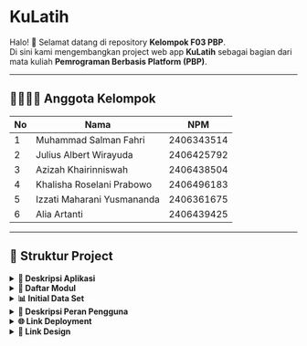 #  KuLatih

Halo! 👋 Selamat datang di repository **Kelompok F03 PBP**.  
Di sini kami mengembangkan project web app **KuLatih** sebagai bagian dari mata kuliah **Pemrograman Berbasis Platform (PBP)**.

---

## 👨‍👩‍👧‍👦 Anggota Kelompok
| No | Nama                          | NPM        |
|----|-------------------------------|------------|
| 1  | Muhammad Salman Fahri          | 2406343514 |
| 2  | Julius Albert Wirayuda         | 2406425792 |
| 3  | Azizah Khairinniswah           | 2406438504 |
| 4  | Khalisha Roselani Prabowo      | 2406496183 |
| 5  | Izzati Maharani Yusmananda     | 2406361675 |
| 6  | Alia Artanti                   | 2406439425 |

---

## 📂 Struktur Project

<details align="justify">
    <summary><b>📖 Deskripsi Aplikasi</b></summary>

## 🏆 KuLatih 🏆
KuLatih adalah sebuah platform berbasis website yang kami kembangkan dengan tujuan utama memberikan ruang eksposur bagi para pelatih di bidang olahraga. Selama ini, banyak pelatih yang memiliki kemampuan dan pengalaman luar biasa, tetapi kesulitan menjangkau calon murid atau komunitas yang membutuhkan jasa mereka. Melalui KuLatih, kami menghadirkan sebuah ekosistem yang tidak hanya menampilkan profil para pelatih secara profesional, tetapi juga memungkinkan mereka untuk lebih mudah ditemukan, dihubungi, dan di-booking oleh pengguna yang sedang mencari pelatih sesuai cabang olahraganya.

Visi kami adalah menjadikan KuLatih sebagai jembatan yang mempertemukan pelatih dengan individu maupun kelompok yang membutuhkan bimbingan, sekaligus menciptakan sebuah komunitas aktif yang saling mendukung dalam proses belajar dan mengajar. Website ini ditujukan bagi dua kelompok utama: para pelatih yang ingin menawarkan jasanya secara lebih luas, serta masyarakat umum yang membutuhkan akses mudah dan terpercaya untuk menemukan pelatih di cabang olahraga spesifik. Dengan adanya fitur booking langsung, integrasi kontak, serta forum komunitas, kami ingin memberikan pengalaman yang lebih dari sekadar marketplace, tetapi juga wadah kolaborasi dan pertukaran ilmu.

Masalah yang kami coba selesaikan adalah keterbatasan platform khusus bagi para pelatih. Saat ini, sebagian besar pelatih hanya mengandalkan promosi dari mulut ke mulut atau media sosial yang sifatnya tersebar dan kurang terorganisir, sehingga peluang mereka untuk mendapatkan murid baru sangat terbatas. Di sisi lain, banyak calon murid kesulitan menemukan pelatih yang tepat karena tidak adanya basis data yang terstruktur. KuLatih hadir untuk mengisi kekosongan ini: kami memberikan solusi berupa platform terpusat yang menyatukan pelatih dan murid dalam satu tempat, memperkuat jaringan komunitas, serta meningkatkan visibilitas para pelatih sehingga mereka dapat berkembang dan mendapatkan apresiasi yang layak atas keahliannya.

</details>

<details align="justify">
    <summary><b>📑 Daftar Modul</b></summary>

1.👤 User Profile
Modul User Profile berfungsi sebagai pusat identitas seluruh pengguna di dalam platform KuLatih, mencakup Coach dan Member. Melalui modul ini, pengguna dapat melihat dan mengelola data pribadi seperti nama, foto profil, informasi kontak, serta riwayat aktivitas dan sesi latihan. Modul ini juga menjadi akses utama untuk mengatur preferensi akun, notifikasi, dan privasi pengguna.

    Fitur utama:
    - Melihat dan mengedit profil pribadi (untuk Member & Coach)
    - Mengganti foto profil
    - Mengelola pengaturan akun & notifikasi
    - Meninjau riwayat booking dan aktivitas latihan
    - Menampilkan perbedaan tampilan dan fitur sesuai peran (Coach atau Member)

2.🏆 Tournament
Modul Tournament menyediakan wadah bagi komunitas olahraga di KuLatih untuk membuat, mengelola, dan berpartisipasi dalam turnamen. Melalui modul ini, pengguna dapat melihat daftar turnamen yang sedang berlangsung maupun yang akan datang, mendaftar sebagai peserta, serta memantau hasil pertandingan. Pelatih juga dapat membuat turnamen untuk cabang olahraga tertentu dan mengatur detail seperti jadwal, peserta, serta sistem pertandingan.

    Fitur utama:
    - Melihat daftar turnamen (All Tournaments & My Tournaments)
    - Membuat dan mengelola turnamen (khusus Coach)
    - Mendaftar dan mengikuti turnamen (untuk Member)
    - Menampilkan detail turnamen seperti jadwal, peserta, dan hasil pertandingan
    - Filter turnamen berdasarkan kategori, cabang olahraga, atau status (ongoing/upcoming)

3. 🗓️ Booking & Jadwal
Modul Booking & Jadwal menjadi inti dari proses interaksi antara pengguna dan pelatih.
Sistem ini memungkinkan pengguna melakukan pemesanan sesi latihan dengan mudah berdasarkan jadwal yang tersedia, serta membantu pelatih dalam mengelola agenda latihannya.
Tujuannya adalah menciptakan proses pemesanan yang efisien, transparan, dan bebas bentrok jadwal.

    Fitur utama:
    - Pemesanan sesi latihan langsung dari profil coach
    - Tampilan kalender jadwal pelatih & pengguna
    - Notifikasi dan pengingat sesi latihan
    - Pembatalan dan penjadwalan ulang secara fleksibel

4. ⭐ Review & Rating
Modul Review & Rating berfungsi sebagai sistem umpan balik untuk menjaga kualitas layanan pelatih.
Setelah sesi latihan selesai, pengguna dapat memberikan penilaian berupa bintang dan ulasan singkat terhadap pelatih maupun pengalaman latihannya.
Sistem ini juga membantu calon pengguna lain dalam memilih pelatih yang terpercaya dan berkualitas.

    Fitur utama:
    - Memberikan rating & ulasan setelah sesi latihan
    - Melihat review pengguna lain
    - Sistem rata-rata rating pelatih
    - Moderasi dan pelaporan ulasan yang tidak sesuai

5. 👥 Community
Modul Community menjadi ruang sosial bagi pengguna KuLatih untuk saling berbagi pengalaman, tips, dan motivasi seputar dunia olahraga.
Di sini, pengguna bisa memposting konten, berdiskusi, serta berinteraksi dengan pelatih maupun anggota komunitas lainnya.
Modul ini mendukung terbentuknya jaringan yang aktif dan inspiratif di antara para pengguna.

    Fitur utama:
    - Feed posting dan update komunitas
    - Like, komentar, dan berbagi postingan
    - Pembuatan grup komunitas olahraga
    - Pengumuman atau event komunitas

6. 💬 Forum
Modul Forum menyediakan wadah diskusi terstruktur untuk topik-topik tertentu.
Berbeda dengan Community yang bersifat sosial dan bebas, Forum difokuskan untuk tanya jawab, berbagi pengetahuan, dan diskusi mendalam antar pengguna dan pelatih.
Dengan adanya Forum, KuLatih menjadi lebih dari sekadar platform booking — tapi juga pusat edukasi dan interaksi.

    Fitur utama:
    - Membuat dan membalas thread diskusi
    - Kategori/topik forum berdasarkan cabang olahraga
    - Fitur pencarian dan filter thread
    - Penandaan jawaban terbaik atau paling membantu
</details>

<details align="justify">
    <summary><b>📊 Initial Data Set</b></summary>
Data set ini bersumber utama dari https://www.superprof.co.id/, dengan beberapa variabel tambahan yang dihasilkan melalui ChatGPT.
</details>

<details align="justify">
    <summary><b>👥 Deskripsi Peran Pengguna</b></summary>

1. 🧑‍🏫 Pelatih (Coach)
Pelatih merupakan pengguna yang menawarkan jasa bimbingan dalam berbagai bidang seperti olahraga dan keterampilan. Mereka berperan sebagai penyedia layanan utama yang dapat menampilkan profil profesional, mengatur jadwal latihan, serta berinteraksi dengan pengguna yang melakukan booking.

    Fitur utama:
    - Membuat dan mengelola profil pelatih
    - Menentukan jadwal ketersediaan latihan
    - Menerima dan mengonfirmasi booking dari pengguna
    - Melihat dan meninjau ulasan dari murid

2. 👤 Pengguna (Murid)
Pengguna adalah individu yang mencari pelatih sesuai kebutuhan mereka. Mereka dapat menelusuri daftar pelatih, melakukan booking sesi latihan, serta memberikan ulasan setelah pelatihan selesai. Peran pengguna menjadi kunci dalam menjaga interaksi dan kualitas layanan di platform.

    Fitur utama:
    - Menelusuri dan memfilter daftar pelatih
    - Melakukan booking dan mengatur jadwal latihan
    - Memberikan rating & ulasan terhadap pelatih
    - Berpartisipasi dalam forum dan komunitas

3. 🛠️ Admin
Admin bertugas sebagai pengelola utama platform KuLatih. Mereka memastikan seluruh fitur berjalan dengan baik, memverifikasi data pelatih, serta menjaga keamanan dan kenyamanan pengguna.

    Fitur utama:
    - Memverifikasi akun pelatih dan pengguna
    - Mengelola data dan laporan aktivitas sistem
    - Memantau forum dan komunitas agar tetap kondusif
    - Menangani pelanggaran, keluhan, dan perbaikan sistem
</details>
    


<details align="justify">
    <summary><b>🌐 Link Deployment</b></summary>
https://kulatih.vercel.app
</details>

<details align="justify">
    <summary><b>🎨 Link Design</b></summary>
https://www.figma.com/files/team/1555528949421288347/project/463179219/Proyek-Tengah-Semester-PBP?fuid=1467317633894488150
</details>